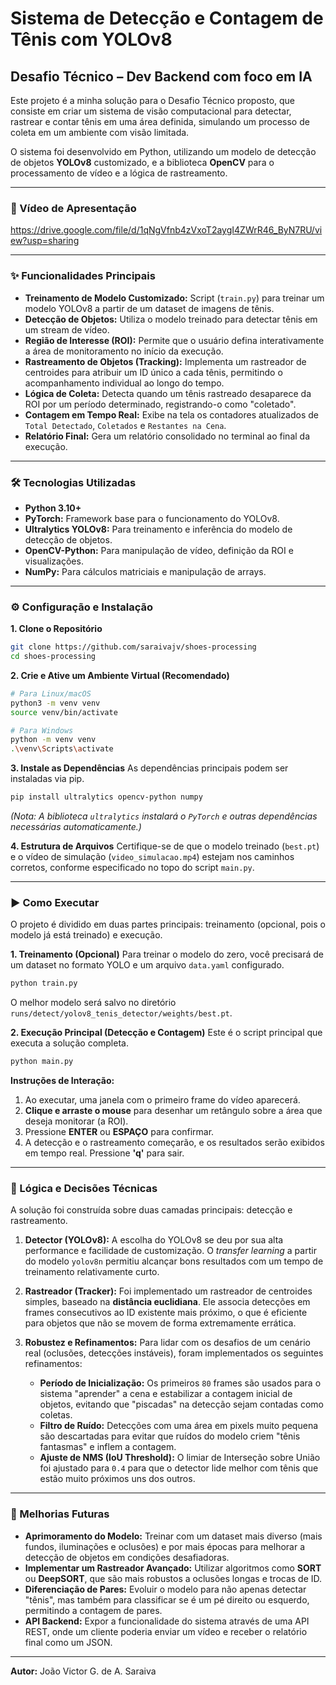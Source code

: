 # Sistema de Detecção e Contagem de Tênis com YOLOv8

## Desafio Técnico – Dev Backend com foco em IA

Este projeto é a minha solução para o Desafio Técnico proposto, que consiste em criar um sistema de visão computacional para detectar, rastrear e contar tênis em uma área definida, simulando um processo de coleta em um ambiente com visão limitada.

O sistema foi desenvolvido em Python, utilizando um modelo de detecção de objetos **YOLOv8** customizado, e a biblioteca **OpenCV** para o processamento de vídeo e a lógica de rastreamento.

---

### 🎥 Vídeo de Apresentação
https://drive.google.com/file/d/1qNgVfnb4zVxoT2aygI4ZWrR46_ByN7RU/view?usp=sharing

---

### ✨ Funcionalidades Principais

* **Treinamento de Modelo Customizado:** Script (`train.py`) para treinar um modelo YOLOv8 a partir de um dataset de imagens de tênis.
* **Detecção de Objetos:** Utiliza o modelo treinado para detectar tênis em um stream de vídeo.
* **Região de Interesse (ROI):** Permite que o usuário defina interativamente a área de monitoramento no início da execução.
* **Rastreamento de Objetos (Tracking):** Implementa um rastreador de centroides para atribuir um ID único a cada tênis, permitindo o acompanhamento individual ao longo do tempo.
* **Lógica de Coleta:** Detecta quando um tênis rastreado desaparece da ROI por um período determinado, registrando-o como "coletado".
* **Contagem em Tempo Real:** Exibe na tela os contadores atualizados de `Total Detectado`, `Coletados` e `Restantes na Cena`.
* **Relatório Final:** Gera um relatório consolidado no terminal ao final da execução.

---

### 🛠️ Tecnologias Utilizadas

* **Python 3.10+**
* **PyTorch:** Framework base para o funcionamento do YOLOv8.
* **Ultralytics YOLOv8:** Para treinamento e inferência do modelo de detecção de objetos.
* **OpenCV-Python:** Para manipulação de vídeo, definição da ROI e visualizações.
* **NumPy:** Para cálculos matriciais e manipulação de arrays.

---

### ⚙️ Configuração e Instalação

**1. Clone o Repositório**
```bash
git clone https://github.com/saraivajv/shoes-processing
cd shoes-processing
```

**2. Crie e Ative um Ambiente Virtual (Recomendado)**
```bash
# Para Linux/macOS
python3 -m venv venv
source venv/bin/activate

# Para Windows
python -m venv venv
.\venv\Scripts\activate
```

**3. Instale as Dependências**
As dependências principais podem ser instaladas via pip.
```bash
pip install ultralytics opencv-python numpy
```
*(Nota: A biblioteca `ultralytics` instalará o `PyTorch` e outras dependências necessárias automaticamente.)*

**4. Estrutura de Arquivos**
Certifique-se de que o modelo treinado (`best.pt`) e o vídeo de simulação (`video_simulacao.mp4`) estejam nos caminhos corretos, conforme especificado no topo do script `main.py`.

---

### ▶️ Como Executar

O projeto é dividido em duas partes principais: treinamento (opcional, pois o modelo já está treinado) e execução.

**1. Treinamento (Opcional)**
Para treinar o modelo do zero, você precisará de um dataset no formato YOLO e um arquivo `data.yaml` configurado.
```bash
python train.py
```
O melhor modelo será salvo no diretório `runs/detect/yolov8_tenis_detector/weights/best.pt`.

**2. Execução Principal (Detecção e Contagem)**
Este é o script principal que executa a solução completa.
```bash
python main.py
```
**Instruções de Interação:**
1.  Ao executar, uma janela com o primeiro frame do vídeo aparecerá.
2.  **Clique e arraste o mouse** para desenhar um retângulo sobre a área que deseja monitorar (a ROI).
3.  Pressione **ENTER** ou **ESPAÇO** para confirmar.
4.  A detecção e o rastreamento começarão, e os resultados serão exibidos em tempo real. Pressione **'q'** para sair.

---

### 🧠 Lógica e Decisões Técnicas

A solução foi construída sobre duas camadas principais: detecção e rastreamento.

1.  **Detector (YOLOv8):** A escolha do YOLOv8 se deu por sua alta performance e facilidade de customização. O *transfer learning* a partir do modelo `yolov8n` permitiu alcançar bons resultados com um tempo de treinamento relativamente curto.

2.  **Rastreador (Tracker):** Foi implementado um rastreador de centroides simples, baseado na **distância euclidiana**. Ele associa detecções em frames consecutivos ao ID existente mais próximo, o que é eficiente para objetos que não se movem de forma extremamente errática.

3.  **Robustez e Refinamentos:** Para lidar com os desafios de um cenário real (oclusões, detecções instáveis), foram implementados os seguintes refinamentos:
    * **Período de Inicialização:** Os primeiros `80` frames são usados para o sistema "aprender" a cena e estabilizar a contagem inicial de objetos, evitando que "piscadas" na detecção sejam contadas como coletas.
    * **Filtro de Ruído:** Detecções com uma área em pixels muito pequena são descartadas para evitar que ruídos do modelo criem "tênis fantasmas" e inflem a contagem.
    * **Ajuste de NMS (IoU Threshold):** O limiar de Interseção sobre União foi ajustado para `0.4` para que o detector lide melhor com tênis que estão muito próximos uns dos outros.

---

### 🚀 Melhorias Futuras

* **Aprimoramento do Modelo:** Treinar com um dataset mais diverso (mais fundos, iluminações e oclusões) e por mais épocas para melhorar a detecção de objetos em condições desafiadoras.
* **Implementar um Rastreador Avançado:** Utilizar algoritmos como **SORT** ou **DeepSORT**, que são mais robustos a oclusões longas e trocas de ID.
* **Diferenciação de Pares:** Evoluir o modelo para não apenas detectar "tênis", mas também para classificar se é um pé direito ou esquerdo, permitindo a contagem de pares.
* **API Backend:** Expor a funcionalidade do sistema através de uma API REST, onde um cliente poderia enviar um vídeo e receber o relatório final como um JSON.

---
**Autor:** João Victor G. de A. Saraiva
